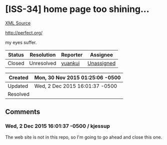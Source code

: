 # [ISS-34] home page too shining...

[XML Source](./xml/ISS-34.xml)
<p><p><a href="http://perfect.org/" class="external-link" rel="nofollow">http://perfect.org/</a></p>

<p>my eyes suffer.</p></p>





Status|Resolution|Reporter|Assignee
------|----------|--------|--------
Closed|Unresolved|[yuankui](yuankui)|[Unassigned]($-1)





Created|Mon, 30 Nov 2015 01:25:06 -0500
-------|--------------
Updated|Wed, 2 Dec 2015 16:01:37 -0500
Resolved|


## Comments




### Wed, 2 Dec 2015 16:01:37 -0500 / kjessup 

<p><p>The web site is not in this repo, so I'm going to go ahead and close this one.</p></p>


